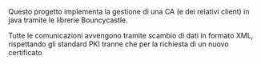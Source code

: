 Questo progetto implementa la gestione di una CA (e dei relativi client) in java tramite le librerie Bouncycastle.

Tutte le comunicazioni avvengono tramite scambio di dati in formato XML, rispettando gli standard PKI tranne che per la richiesta di un nuovo certificato
